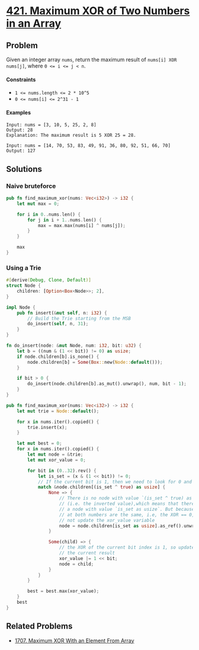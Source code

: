 # [421. Maximum XOR of Two Numbers in an Array](https://leetcode.com/problems/maximum-xor-of-two-numbers-in-an-array/)

## Problem

Given an integer array `nums`, return the maximum result
of `nums[i] XOR nums[j]`, where `0 <= i <= j < n`.

#### Constraints

* `1 <= nums.length <= 2 * 10^5`
* `0 <= nums[i] <= 2^31 - 1`

#### Examples

```text
Input: nums = [3, 10, 5, 25, 2, 8]
Output: 28
Explanation: The maximum result is 5 XOR 25 = 28.
```

```text
Input: nums = [14, 70, 53, 83, 49, 91, 36, 80, 92, 51, 66, 70]
Output: 127
```

## Solutions

### Naive bruteforce

```rust
pub fn find_maximum_xor(nums: Vec<i32>) -> i32 {
    let mut max = 0;

    for i in 0..nums.len() {
        for j in i + 1..nums.len() {
            max = max.max(nums[i] ^ nums[j]);
        }
    }

    max
}
```

### Using a Trie

```rust
#[derive(Debug, Clone, Default)]
struct Node {
    children: [Option<Box<Node>>; 2],
}

impl Node {
    pub fn insert(&mut self, n: i32) {
        // Build the Trie starting from the MSB
        do_insert(self, n, 31);
    }
}

fn do_insert(node: &mut Node, num: i32, bit: u32) {
    let b = ((num & (1 << bit)) != 0) as usize;
    if node.children[b].is_none() {
        node.children[b] = Some(Box::new(Node::default()));
    }

    if bit > 0 {
        do_insert(node.children[b].as_mut().unwrap(), num, bit - 1);
    }
}

pub fn find_maximum_xor(nums: Vec<i32>) -> i32 {
    let mut trie = Node::default();

    for x in nums.iter().copied() {
        trie.insert(x);
    }

    let mut best = 0;
    for x in nums.iter().copied() {
        let mut node = &trie;
        let mut xor_value = 0;

        for bit in (0..32).rev() {
            let is_set = (x & (1 << bit)) != 0;
            // If the current bit is 1, then we need to look for 0 and vice-versa
            match &node.children[(is_set ^ true) as usize] {
                None => {
                    // There is no node with value `(is_set ^ true) as usize` 
                    // (i.e. the inverted value),which means that there must be 
                    // a node with value `is_set as usize`. But because the bits 
                    // at both numbers are the same, i.e, the XOR == 0, we do 
                    // not update the xor_value variable
                    node = node.children[is_set as usize].as_ref().unwrap();
                }

                Some(child) => {
                    // the XOR of the current bit index is 1, so update it in 
                    // the current result
                    xor_value |= 1 << bit;
                    node = child;
                }
            }
        }

        best = best.max(xor_value);
    }
    best
}
```

## Related Problems

* [1707. Maximum XOR With an Element From Array](/leetcode/1700%20-%201799/1707%20-%20Maximum%20XOR%20With%20an%20Element%20From%20Array.md)